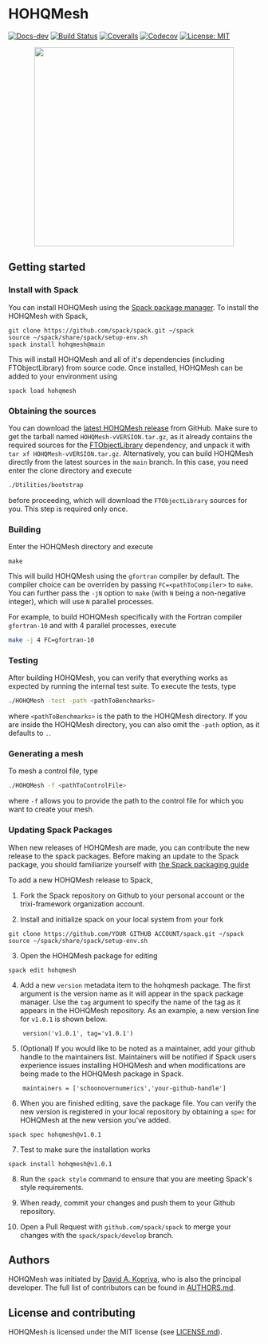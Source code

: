 # HOHQMesh

[![Docs-dev](https://img.shields.io/badge/docs-dev-blue.svg)](https://trixi-framework.github.io/HOHQMesh)
[![Build Status](https://github.com/trixi-framework/HOHQMesh/workflows/CI/badge.svg)](https://github.com/trixi-framework/HOHQMesh/actions?query=workflow%3ACI)
[![Coveralls](https://coveralls.io/repos/github/trixi-framework/HOHQMesh/badge.svg?branch=main)](https://coveralls.io/github/trixi-framework/HOHQMesh?branch=main)
[![Codecov](https://codecov.io/gh/trixi-framework/HOHQMesh/branch/main/graph/badge.svg)](https://codecov.io/gh/trixi-framework/HOHQMesh)
[![License: MIT](https://img.shields.io/badge/License-MIT-success.svg)](https://opensource.org/licenses/MIT)

<p align="center">
  <img width="400px" src="https://user-images.githubusercontent.com/3637659/121870408-50418800-cd03-11eb-9187-dcafdf73bab2.png" />
</p>

## Getting started



### Install with Spack
You can install HOHQMesh using the [Spack package manager](https://spack.io). 
To install the HOHQMesh with Spack,
```
git clone https://github.com/spack/spack.git ~/spack
source ~/spack/share/spack/setup-env.sh
spack install hohqmesh@main
```
This will install HOHQMesh and all of it's dependencies (including FTObjectLibrary) from source code.
Once installed, HOHQMesh can be added to your environment using
```
spack load hohqmesh
```


### Obtaining the sources
You can download the
[latest HOHQMesh release](https://github.com/trixi-framework/HOHQMesh/releases/latest)
from GitHub. Make sure to get the tarball named `HOHQMesh-vVERSION.tar.gz`, as
it already contains the required sources for the
[FTObjectLibrary](https://github.com/trixi-framework/FTObjectLibrary)
dependency, and unpack it with `tar xf HOHQMesh-vVERSION.tar.gz`.
Alternatively, you can build HOHQMesh directly from the latest sources in the
`main` branch. In this case, you need enter the clone directory and execute
```bash
./Utilities/bootstrap
```
before proceeding, which will download the `FTObjectLibrary` sources for you.
This step is required only once.

### Building
Enter the HOHQMesh directory and execute
```shell
make
```
This will build HOHQMesh using the `gfortran` compiler by default.
The compiler choice can be overriden by passing `FC=<pathToCompiler>` to
`make`.
You can further pass the `-jN` option to `make` (with `N` being a non-negative
integer), which will use `N` parallel processes.

For example, to build HOHQMesh specifically with the Fortran compiler
`gfortran-10` and with 4 parallel processes, execute
```bash
make -j 4 FC=gfortran-10
```

### Testing
After building HOHQMesh, you can verify that everything works as expected by
running the internal test suite. To execute the tests, type
```bash
./HOHQMesh -test -path <pathToBenchmarks>
```
where `<pathToBenchmarks>` is the path to the HOHQMesh directory. If you are
inside the HOHQMesh directory, you can also omit the `-path` option, as it
defaults to `.`.

### Generating a mesh
To mesh a control file, type
```bash
./HOHQMesh -f <pathToControlFile>
```
where `-f` allows you to provide the path to the control file for which you want
to create your mesh.


### Updating Spack Packages
When new releases of HOHQMesh are made, you can contribute the new release to the spack packages.
Before making an update to the Spack package, you should familiarize yourself with [the Spack packaging guide](https://spack.readthedocs.io/en/latest/packaging_guide.html)


To add a new HOHQMesh release to Spack,
1. Fork the Spack repository on Github to your personal account or the trixi-framework organization account.

2. Install and initialize spack on your local system from your fork
```
git clone https://github.com/YOUR GITHUB ACCOUNT/spack.git ~/spack
source ~/spack/share/spack/setup-env.sh
```

3. Open the HOHQMesh package for editing
```
spack edit hohqmesh
```

4. Add a new `version` metadata item to the hohqmesh package. The first argument is the version name as it will appear in the spack package manager. Use the `tag` argument to specify the name of the tag as it appears in the HOHQMesh repository. As an example, a new version line for `v1.0.1` is shown below.
```
    version('v1.0.1', tag='v1.0.1')
```

5. (Optional) If you would like to be noted as a maintainer, add your github handle to the maintainers list. Maintainers will be notified if Spack users experience issues installing HOHQMesh and when modifications are being made to the HOHQMesh package in Spack.
```
    maintainers = ['schoonovernumerics','your-github-handle']
```

6. When you are finished editing, save the package file. You can verify the new version is registered in your local repository by obtaining a `spec` for HOHQMesh at the new version you've added.
```
spack spec hohqmesh@v1.0.1
```

7. Test to make sure the installation works
```
spack install hohqmesh@v1.0.1
```

8. Run the `spack style` command to ensure that you are meeting Spack's style requirements.

9. When ready, commit your changes and push them to your Github repository.

10. Open a Pull Request with `github.com/spack/spack` to merge your changes with the `spack/spack/develop` branch.


## Authors
HOHQMesh was initiated by
[David A. Kopriva](https://www.math.fsu.edu/~kopriva/), who is also the principal developer.
The full list of contributors can be found in [AUTHORS.md](AUTHORS.md).


## License and contributing
HOHQMesh is licensed under the MIT license (see [LICENSE.md](LICENSE.md)).
